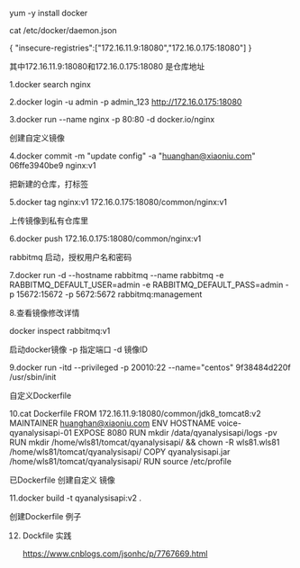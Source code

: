 
yum -y install docker 

cat /etc/docker/daemon.json 

{ "insecure-registries":["172.16.11.9:18080","172.16.0.175:18080"] }


其中172.16.11.9:18080和172.16.0.175:18080 是仓库地址

1.docker search nginx

2.docker login -u admin -p admin_123 http://172.16.0.175:18080

3.docker run --name nginx -p 80:80 -d docker.io/nginx  

创建自定义镜像

4.docker commit -m "update config" -a "huanghan@xiaoniu.com" 06ffe3940be9 nginx:v1

把新建的仓库，打标签

5.docker tag nginx:v1 172.16.0.175:18080/common/nginx:v1

上传镜像到私有仓库里

6.docker push 172.16.0.175:18080/common/nginx:v1



rabbitmq 启动，授权用户名和密码

7.docker run -d --hostname rabbitmq --name rabbitmq -e RABBITMQ_DEFAULT_USER=admin -e RABBITMQ_DEFAULT_PASS=admin -p 15672:15672 -p 
5672:5672 rabbitmq:management


8.查看镜像修改详情

 docker inspect rabbitmq:v1 
  
启动docker镜像 -p 指定端口  -d 镜像ID  

9.docker run  -itd --privileged -p 20010:22 --name="centos"  9f38484d220f   /usr/sbin/init


自定义Dockerfile

10.cat Dockerfile
  FROM 172.16.11.9:18080/common/jdk8_tomcat8:v2
  MAINTAINER huanghan@xiaoniu.com
  ENV HOSTNAME voice-qyanalysisapi-01
  EXPOSE 8080
  RUN mkdir /data/qyanalysisapi/logs -pv
  RUN mkdir /home/wls81/tomcat/qyanalysisapi/ && chown -R wls81.wls81 /home/wls81/tomcat/qyanalysisapi/
  COPY qyanalysisapi.jar  /home/wls81/tomcat/qyanalysisapi/
  RUN source /etc/profile 

已Dockerfile 创建自定义 镜像

11.docker build -t qyanalysisapi:v2 .

创建Dockerfile 例子

12. Dockfile 实践

    https://www.cnblogs.com/jsonhc/p/7767669.html 


